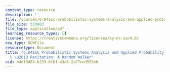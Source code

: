 ```yaml
---
content_type: resource
description: ''
file: /courses/6-041sc-probabilistic-systems-analysis-and-applied-probability-fall-2013/e4df3458b2330fb143a62a77ecd553e6_MIT6_041SCF13_Ch1_Random_Walker_300k.pdf
file_size: 533083
file_type: application/pdf
learning_resource_types: []
license: https://creativecommons.org/licenses/by-nc-sa/4.0/
ocw_type: OCWFile
resourcetype: Document
title: "6.041SC Probabilistic Systems Analysis and Applied Probability, Fall 2013Transcript\
  \ \u2013 Recitation: A Random Walker"
uid: e4df3458-b233-0fb1-43a6-2a77ecd553e6
---
```

